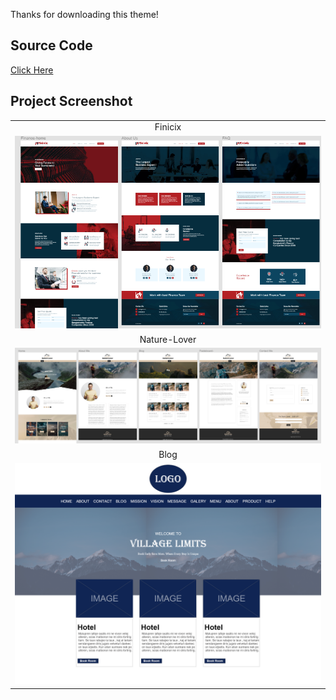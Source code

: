 Thanks for downloading this theme!

## Source Code

[Click Here](https://mega.nz/folder/hbNXCA7Y#mrZpPq61q0F0IbhRdCMumg)

## Project Screenshot

|                                                                                                    |
| :------------------------------------------------------------------------------------------------: |
|                                              Finicix                                               |
|    ![Finicix](https://github.com/learnwithfair/xd-design/blob/main/images/Business-Finicix.png)    |
|                                            Nature-Lover                                            |
| ![Nature-Lover](https://github.com/learnwithfair/xd-design/blob/main/images/Blog-Nature-Lover.png) |
|                                                Blog                                                |
|           ![Blog](https://github.com/learnwithfair/xd-design/blob/main/images/Blog.png)            |
